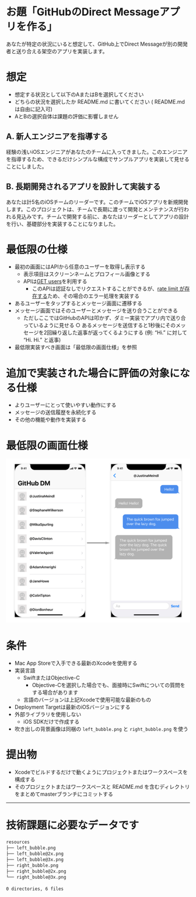 # お題「GitHubのDirect Messageアプリを作る」

あなたが特定の状況にいると想定して、GitHub上でDirect Messageが別の開発者と送り合える架空のアプリを実装します。

# 想定
* 想定する状況として以下のAまたはBを選択してください
* どちらの状況を選択したか README.md に書いてください ( README.md は自由に記入可)
* AとBの選択自体は課題の評価に影響しません

## A. 新人エンジニアを指導する

経験の浅いiOSエンジニアがあなたのチームに入ってきました。このエンジニアを指導するため、できるだけシンプルな構成でサンプルアプリを実装して見せることにしました。

## B. 長期開発されるアプリを設計して実装する

あなたは計5名のiOSチームのリーダーです。このチームでiOSアプリを新規開発します。このプロジェクトは、チームで長期に渡って開発とメンテナンスが行われる見込みです。チームで開発する前に、あなたはリーダーとしてアプリの設計を行い、基礎部分を実装することになりました。

# 最低限の仕様

* 最初の画面にはAPIから任意のユーザーを取得し表示する
  * 表示項目はスクリーンネームとプロフィール画像とする
  * APIは[GET users](https://developer.github.com/v3/users/#get-all-users)を利用する
    * このAPIは認証なしでリクエストすることができるが、[rate limit が存在する](https://developer.github.com/v3/#rate-limiting)ため、その場合のエラー処理を実装する
* あるユーザーをタップするとメッセージ画面に遷移する
* メッセージ画面ではそのユーザーとメッセージを送り合うことができる
  * ただしここではGitHubのAPIは叩かず、ダミー実装でアプリ内で送り合っているように見せる ○ あるメッセージを送信すると1秒後にそのメッセージを2回繰り返した返事が返ってくるようにする (例: “Hi.” に対して “Hi. Hi.” と返事)
* 最低限実装すべき画面は「最低限の画面仕様」を参照

# 追加で実装された場合に評価の対象になる仕様
* よりユーザーにとって使いやすい動作にする
* メッセージの送信履歴を永続化する
* その他の機能や動作を実装する

# 最低限の画面仕様

![UI specifications](example-screenshot.png)

# 条件

* Mac App Storeで入手できる最新のXcodeを使用する
* 実装言語
  * SwiftまたはObjective-C
    * Objective-Cを選択した場合でも、面接時にSwiftについての質問をする場合があります
  * 言語のバージョンは上記Xcodeで使用可能な最新のもの
* Deployment Targetは最新のiOSバージョンにする
* 外部ライブラリを使用しない
  * iOS SDKだけで作成する
* 吹き出しの背景画像は同梱の `left_bubble.png` と `right_bubble.png` を使う

# 提出物

* Xcodeでビルドするだけで動くようにプロジェクトまたはワークスペースを構成する
* そのプロジェクトまたはワークスペースと README.md を含むディレクトリをまとめてmasterブランチにコミットする

---

# 技術課題に必要なデータです

```
resources
├── left_bubble.png
├── left_bubble@2x.png
├── left_bubble@3x.png
├── right_bubble.png
├── right_bubble@2x.png
└── right_bubble@3x.png

0 directories, 6 files
```
